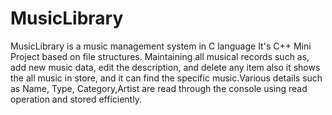 # MusicLibrary
MusicLibrary is a music management system in C language
It's C++ Mini Project based on file structures.
Maintaining all musical records such as, add new music data, edit the description, and delete any item also it shows the all music in store, and it can find the specific music.Various details such as Name, Type, Category,Artist are read through the console using read operation and stored efficiently.

